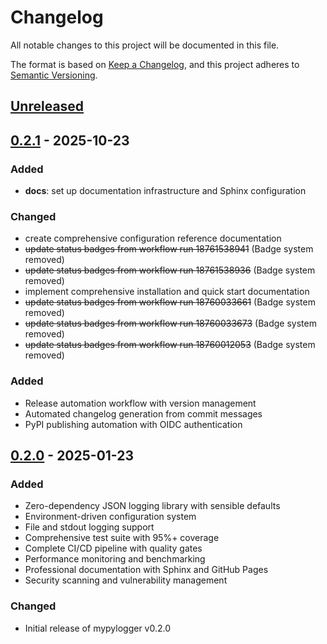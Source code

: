 # Changelog

All notable changes to this project will be documented in this file.

The format is based on [Keep a Changelog](https://keepachangelog.com/en/1.0.0/),
and this project adheres to [Semantic Versioning](https://semver.org/spec/v2.0.0.html).

## [Unreleased]

## [0.2.1] - 2025-10-23

### Added

- **docs**: set up documentation infrastructure and Sphinx configuration

### Changed

- create comprehensive configuration reference documentation
- ~~update status badges from workflow run 18761538941~~ (Badge system removed)
- ~~update status badges from workflow run 18761538936~~ (Badge system removed)
- implement comprehensive installation and quick start documentation
- ~~update status badges from workflow run 18760033661~~ (Badge system removed)
- ~~update status badges from workflow run 18760033673~~ (Badge system removed)
- ~~update status badges from workflow run 18760012053~~ (Badge system removed)

### Added
- Release automation workflow with version management
- Automated changelog generation from commit messages
- PyPI publishing automation with OIDC authentication

## [0.2.0] - 2025-01-23

### Added
- Zero-dependency JSON logging library with sensible defaults
- Environment-driven configuration system
- File and stdout logging support
- Comprehensive test suite with 95%+ coverage
- Complete CI/CD pipeline with quality gates
- Performance monitoring and benchmarking
- Professional documentation with Sphinx and GitHub Pages
- Security scanning and vulnerability management

### Changed
- Initial release of mypylogger v0.2.0

[Unreleased]: https://github.com/username/mypylogger/compare/v0.2.1...HEAD
[0.2.1]: https://github.com/username/mypylogger/releases/tag/v0.2.1
[0.2.0]: https://github.com/username/mypylogger/releases/tag/v0.2.0